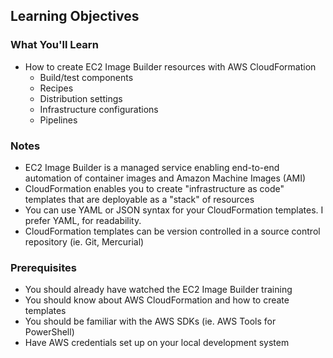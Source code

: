 ## Learning Objectives

### What You'll Learn

* How to create EC2 Image Builder resources with AWS CloudFormation
  * Build/test components
  * Recipes
  * Distribution settings
  * Infrastructure configurations
  * Pipelines

### Notes

* EC2 Image Builder is a managed service enabling end-to-end automation of container images and Amazon Machine Images (AMI)
* CloudFormation enables you to create "infrastructure as code" templates that are deployable as a "stack" of resources
* You can use YAML or JSON syntax for your CloudFormation templates. I prefer YAML, for readability.
* CloudFormation templates can be version controlled in a source control repository (ie. Git, Mercurial)

### Prerequisites

* You should already have watched the EC2 Image Builder training
* You should know about AWS CloudFormation and how to create templates
* You should be familiar with the AWS SDKs (ie. AWS Tools for PowerShell)
* Have AWS credentials set up on your local development system
